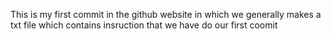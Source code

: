 This is my first commit in the github website in which we generally makes a txt file which contains insruction that we have do our first coomit
